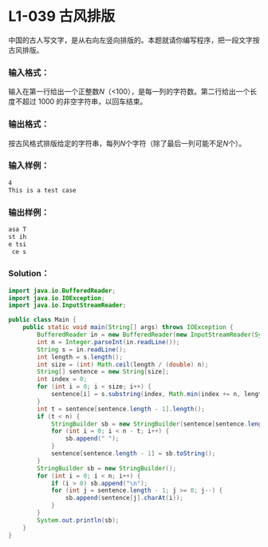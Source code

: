 # L1-039 古风排版

中国的古人写文字，是从右向左竖向排版的。本题就请你编写程序，把一段文字按古风排版。

### 输入格式：

输入在第一行给出一个正整数*N*（<100），是每一列的字符数。第二行给出一个长度不超过 1000 的非空字符串，以回车结束。

### 输出格式：

按古风格式排版给定的字符串，每列*N*个字符（除了最后一列可能不足*N*个）。

### 输入样例：

```tex
4
This is a test case
```

### 输出样例：

```tex
asa T
st ih
e tsi
 ce s
```

### Solution：

```java
import java.io.BufferedReader;
import java.io.IOException;
import java.io.InputStreamReader;

public class Main {
    public static void main(String[] args) throws IOException {
        BufferedReader in = new BufferedReader(new InputStreamReader(System.in));
        int n = Integer.parseInt(in.readLine());
        String s = in.readLine();
        int length = s.length();
        int size = (int) Math.ceil(length / (double) n);
        String[] sentence = new String[size];
        int index = 0;
        for (int i = 0; i < size; i++) {
            sentence[i] = s.substring(index, Math.min(index += n, length));
        }
        int t = sentence[sentence.length - 1].length();
        if (t < n) {
            StringBuilder sb = new StringBuilder(sentence[sentence.length - 1]);
            for (int i = 0; i < n - t; i++) {
                sb.append(" ");
            }
            sentence[sentence.length - 1] = sb.toString();
        }
        StringBuilder sb = new StringBuilder();
        for (int i = 0; i < n; i++) {
            if (i > 0) sb.append("\n");
            for (int j = sentence.length - 1; j >= 0; j--) {
                sb.append(sentence[j].charAt(i));
            }
        }
        System.out.println(sb);
    }
}
```
